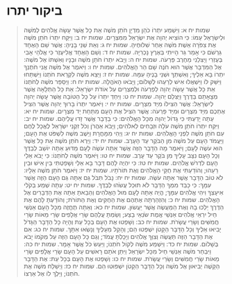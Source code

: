 # ביקור יתרו

> שמות יח א: וַיִּשְׁמַע יִתְרוֹ כֹהֵן מִדְיָן חֹתֵן מֹשֶׁה אֵת כָּל אֲשֶׁר עָשָׂה אֱלֹהִים לְמֹשֶׁה וּלְיִשְׂרָאֵל עַמּוֹ:  כִּי הוֹצִיא יְהוָה אֶת יִשְׂרָאֵל מִמִּצְרָיִם.
> שמות יח ב: וַיִּקַּח יִתְרוֹ חֹתֵן מֹשֶׁה אֶת צִפֹּרָה אֵשֶׁת מֹשֶׁה אַחַר שִׁלּוּחֶיהָ.
> שמות יח ג: וְאֵת שְׁנֵי בָנֶיהָ:  אֲשֶׁר שֵׁם הָאֶחָד גֵּרְשֹׁם כִּי אָמַר גֵּר הָיִיתִי בְּאֶרֶץ נָכְרִיָּה.
> שמות יח ד: וְשֵׁם הָאֶחָד אֱלִיעֶזֶר כִּי אֱלֹהֵי אָבִי בְּעֶזְרִי וַיַּצִּלֵנִי מֵחֶרֶב פַּרְעֹה.
> שמות יח ה: וַיָּבֹא יִתְרוֹ חֹתֵן מֹשֶׁה וּבָנָיו וְאִשְׁתּוֹ אֶל מֹשֶׁה:  אֶל הַמִּדְבָּר אֲשֶׁר הוּא חֹנֶה שָׁם הַר הָאֱלֹהִים.
> שמות יח ו: וַיֹּאמֶר אֶל מֹשֶׁה אֲנִי חֹתֶנְךָ יִתְרוֹ בָּא אֵלֶיךָ; וְאִשְׁתְּךָ וּשְׁנֵי בָנֶיהָ עִמָּהּ.
> שמות יח ז: וַיֵּצֵא מֹשֶׁה לִקְרַאת חֹתְנוֹ וַיִּשְׁתַּחוּ וַיִּשַּׁק לוֹ וַיִּשְׁאֲלוּ אִישׁ לְרֵעֵהוּ לְשָׁלוֹם; וַיָּבֹאוּ הָאֹהֱלָה.
> שמות יח ח: וַיְסַפֵּר מֹשֶׁה לְחֹתְנוֹ אֵת כָּל אֲשֶׁר עָשָׂה יְהוָה לְפַרְעֹה וּלְמִצְרַיִם עַל אוֹדֹת יִשְׂרָאֵל:  אֵת כָּל הַתְּלָאָה אֲשֶׁר מְצָאָתַם בַּדֶּרֶךְ וַיַּצִּלֵם יְהוָה.
> שמות יח ט: וַיִּחַדְּ יִתְרוֹ עַל כָּל הַטּוֹבָה אֲשֶׁר עָשָׂה יְהוָה לְיִשְׂרָאֵל:  אֲשֶׁר הִצִּילוֹ מִיַּד מִצְרָיִם.
> שמות יח י: וַיֹּאמֶר יִתְרוֹ בָּרוּךְ יְהוָה אֲשֶׁר הִצִּיל אֶתְכֶם מִיַּד מִצְרַיִם וּמִיַּד פַּרְעֹה:  אֲשֶׁר הִצִּיל אֶת הָעָם מִתַּחַת יַד מִצְרָיִם.
> שמות יח יא: עַתָּה יָדַעְתִּי כִּי גָדוֹל יְהוָה מִכָּל הָאֱלֹהִים:  כִּי בַדָּבָר אֲשֶׁר זָדוּ עֲלֵיהֶם.
> שמות יח יב: וַיִּקַּח יִתְרוֹ חֹתֵן מֹשֶׁה עֹלָה וּזְבָחִים לֵאלֹהִים; וַיָּבֹא אַהֲרֹן וְכֹל זִקְנֵי יִשְׂרָאֵל לֶאֱכָל לֶחֶם עִם חֹתֵן מֹשֶׁה לִפְנֵי הָאֱלֹהִים.
> שמות יח יג: וַיְהִי מִמָּחֳרָת וַיֵּשֶׁב מֹשֶׁה לִשְׁפֹּט אֶת הָעָם; וַיַּעֲמֹד הָעָם עַל מֹשֶׁה מִן הַבֹּקֶר עַד הָעָרֶב.
> שמות יח יד: וַיַּרְא חֹתֵן מֹשֶׁה אֵת כָּל אֲשֶׁר הוּא עֹשֶׂה לָעָם; וַיֹּאמֶר מָה הַדָּבָר הַזֶּה אֲשֶׁר אַתָּה עֹשֶׂה לָעָם מַדּוּעַ אַתָּה יוֹשֵׁב לְבַדֶּךָ וְכָל הָעָם נִצָּב עָלֶיךָ מִן בֹּקֶר עַד עָרֶב.
> שמות יח טו: וַיֹּאמֶר מֹשֶׁה לְחֹתְנוֹ:  כִּי יָבֹא אֵלַי הָעָם לִדְרֹשׁ אֱלֹהִים.
> שמות יח טז: כִּי יִהְיֶה לָהֶם דָּבָר בָּא אֵלַי וְשָׁפַטְתִּי בֵּין אִישׁ וּבֵין רֵעֵהוּ; וְהוֹדַעְתִּי אֶת חֻקֵּי הָאֱלֹהִים וְאֶת תּוֹרֹתָיו.
> שמות יח יז: וַיֹּאמֶר חֹתֵן מֹשֶׁה אֵלָיו:  לֹא טוֹב הַדָּבָר אֲשֶׁר אַתָּה עֹשֶׂה.
> שמות יח יח: נָבֹל תִּבֹּל גַּם אַתָּה גַּם הָעָם הַזֶּה אֲשֶׁר עִמָּךְ:  כִּי כָבֵד מִמְּךָ הַדָּבָר לֹא תוּכַל עֲשֹׂהוּ לְבַדֶּךָ.
> שמות יח יט: עַתָּה שְׁמַע בְּקֹלִי אִיעָצְךָ וִיהִי אֱלֹהִים עִמָּךְ; הֱיֵה אַתָּה לָעָם מוּל הָאֱלֹהִים וְהֵבֵאתָ אַתָּה אֶת הַדְּבָרִים אֶל הָאֱלֹהִים.
> שמות יח כ: וְהִזְהַרְתָּה אֶתְהֶם אֶת הַחֻקִּים וְאֶת הַתּוֹרֹת; וְהוֹדַעְתָּ לָהֶם אֶת הַדֶּרֶךְ יֵלְכוּ בָהּ וְאֶת הַמַּעֲשֶׂה אֲשֶׁר יַעֲשׂוּן.
> שמות יח כא: וְאַתָּה תֶחֱזֶה מִכָּל הָעָם אַנְשֵׁי חַיִל יִרְאֵי אֱלֹהִים אַנְשֵׁי אֱמֶת שֹׂנְאֵי בָצַע; וְשַׂמְתָּ עֲלֵהֶם שָׂרֵי אֲלָפִים שָׂרֵי מֵאוֹת שָׂרֵי חֲמִשִּׁים וְשָׂרֵי עֲשָׂרֹת.
> שמות יח כב: וְשָׁפְטוּ אֶת הָעָם בְּכָל עֵת וְהָיָה כָּל הַדָּבָר הַגָּדֹל יָבִיאוּ אֵלֶיךָ וְכָל הַדָּבָר הַקָּטֹן יִשְׁפְּטוּ הֵם; וְהָקֵל מֵעָלֶיךָ וְנָשְׂאוּ אִתָּךְ.
> שמות יח כג: אִם אֶת הַדָּבָר הַזֶּה תַּעֲשֶׂה וְצִוְּךָ אֱלֹהִים וְיָכָלְתָּ עֲמֹד; וְגַם כָּל הָעָם הַזֶּה עַל מְקֹמוֹ יָבֹא בְשָׁלוֹם.
> שמות יח כד: וַיִּשְׁמַע מֹשֶׁה לְקוֹל חֹתְנוֹ; וַיַּעַשׂ כֹּל אֲשֶׁר אָמָר.
> שמות יח כה: וַיִּבְחַר מֹשֶׁה אַנְשֵׁי חַיִל מִכָּל יִשְׂרָאֵל וַיִּתֵּן אֹתָם רָאשִׁים עַל הָעָם שָׂרֵי אֲלָפִים שָׂרֵי מֵאוֹת שָׂרֵי חֲמִשִּׁים וְשָׂרֵי עֲשָׂרֹת.
> שמות יח כו: וְשָׁפְטוּ אֶת הָעָם בְּכָל עֵת:  אֶת הַדָּבָר הַקָּשֶׁה יְבִיאוּן אֶל מֹשֶׁה וְכָל הַדָּבָר הַקָּטֹן יִשְׁפּוּטוּ הֵם.
> שמות יח כז: וַיְשַׁלַּח מֹשֶׁה אֶת חֹתְנוֹ; וַיֵּלֶךְ לוֹ אֶל אַרְצוֹ. 
 

